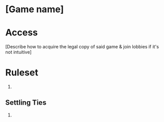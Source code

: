 # [Game name]

# Access
[Describe how to acquire the legal copy of said game & join lobbies if it's not intuitive]

# Ruleset

1. 

## Settling Ties

1. 
